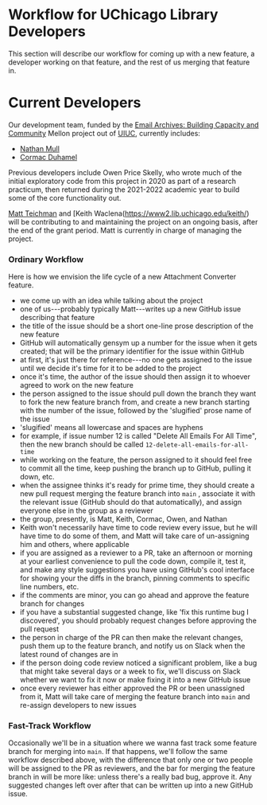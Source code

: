# Workflow for UChicago Library Developers

This section will describe our workflow for coming up with a new
feature, a developer working on that feature, and the rest of us
merging that feature in.

# Current Developers

Our development team, funded by the [Email Archives: Building Capacity
and Community](https://emailarchivesgrant.library.illinois.edu/)
Mellon project out of [UIUC](https://www.library.illinois.edu/),
currently includes:

- [Nathan Mull](https://github.com/nmmull)
- [Cormac Duhamel](https://github.com/cormacd9818)

Previous developers include Owen Price Skelly, who wrote much of the
initial exploratory code from this project in 2020 as part of a
research practicum, then returned during the 2021-2022 academic year
to build some of the core functionality out.

[Matt Teichman](https://elucidations.vercel.app/) and
[Keith Waclena(https://www2.lib.uchicago.edu/keith/) will be
contributing to and maintaining the project on an ongoing basis, after
the end of the grant period.  Matt is currently in charge of managing
the project.

### Ordinary Workflow

Here is how we envision the life cycle of a new Attachment Converter
feature.

- we come up with an idea while talking about the project
- one of us---probably typically Matt---writes up a new GitHub issue
  describing that feature
- the title of the issue should be a short one-line prose description
  of the new feature
- GitHub will automatically gensym up a number for the issue when it
  gets created; that will be the primary identifier for the issue
  within GitHub
- at first, it's just there for reference---no one gets assigned to
  the issue until we decide it's time for it to be added to the
  project
- once it's time, the author of the issue should then assign it to
  whoever agreed to work on the new feature
- the person assigned to the issue should pull down the branch they
  want to fork the new feature branch from, and create a new branch
  starting with the number of the issue, followed by the 'slugified'
  prose name of the issue
- 'slugified' means all lowercase and spaces are hyphens
- for example, if issue number 12 is called "Delete All Emails For All
  Time", then the new branch should be called
  `12-delete-all-emails-for-all-time`
- while working on the feature, the person assigned to it should feel
  free to commit all the time, keep pushing the branch up to GitHub,
  pulling it down, etc.
- when the assignee thinks it's ready for prime time, they should
  create a new pull request merging the feature branch into `main` ,
  associate it with the relevant issue (GitHub should do that
  automatically), and assign everyone else in the group as a reviewer
- the group, presently, is Matt, Keith, Cormac, Owen, and Nathan
- Keith won't necessarily have time to code review every issue, but he
  will have time to do some of them, and Matt will take care of
  un-assigning him and others, where applicable
- if you are assigned as a reviewer to a PR, take an afternoon or
  morning at your earliest convenience to pull the code down, compile
  it, test it, and make any style suggestions you have using GitHub's
  cool interface for showing your the diffs in the branch, pinning
  comments to specific line numbers, etc.
- if the comments are minor, you can go ahead and approve the feature
  branch for changes
- if you have a substantial suggested change, like 'fix this runtime
  bug I discovered', you should probably request changes before
  approving the pull request
- the person in charge of the PR can then make the relevant changes,
  push them up to the feature branch, and notify us on Slack when the
  latest round of changes are in
- if the person doing code review noticed a significant problem, like
  a bug that might take several days or a week to fix, we'll discuss
  on Slack whether we want to fix it now or make fixing it into a new
  GitHub issue
- once every reviewer has either approved the PR or been unassigned
  from it, Matt will take care of merging the feature branch into
  `main` and re-assign developers to new issues


### Fast-Track Workflow

Occasionally we'll be in a situation where we wanna fast track some
feature branch for merging into `main`.  If that happens, we'll follow
the same workflow described above, with the difference that only one
or two people will be assigned to the PR as reviewers, and the bar for
merging the feature branch in will be more like: unless there's a
really bad bug, approve it.  Any suggested changes left over after
that can be written up into a new GitHub issue.
